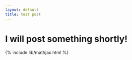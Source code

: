 ```yaml
---
layout: default
title: test post
---
```


# I will post something shortly!

{% include lib/mathjax.html %}
